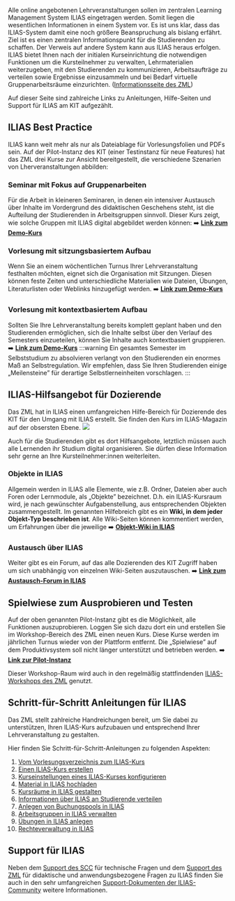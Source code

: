 Alle online angebotenen Lehrveranstaltungen sollen im zentralen Learning Management System ILIAS eingetragen werden. Somit liegen die wesentlichen Informationen in einem System vor. Es ist uns klar, dass das ILIAS-System damit eine noch größere Beanspruchung als bislang erfährt. Ziel ist es einen zentralen Informationspunkt für die Studierenden zu schaffen. Der Verweis auf andere System kann aus ILIAS heraus erfolgen.
ILIAS bietet Ihnen nach der initialen Kurseinrichtung die notwendigen Funktionen um die Kursteilnehmer zu verwalten, Lehrmaterialien weiterzugeben, mit den Studierenden zu kommunizieren, Arbeitsaufträge zu verteilen sowie Ergebnisse einzusammeln und bei Bedarf virtuelle Gruppenarbeitsräume einzurichten. ([Informationsseite des ZML](http://www.zml.kit.edu/corona-ilias-nutzung.php))

Auf dieser Seite sind zahlreiche Links zu Anleitungen, Hilfe-Seiten und Support für ILIAS am KIT aufgezählt. 

## ILIAS Best Practice
ILIAS kann weit mehr als nur als Dateiablage für Vorlesungsfolien und PDFs sein. Auf der Pilot-Instanz des KIT (einer Testinstanz für neue Features) hat das ZML drei Kurse zur Ansicht bereitgestellt, die verschiedene Szenarien von Lherveranstaltungen abbilden:


### Seminar mit Fokus auf Gruppenarbeiten
Für die Arbeit in kleineren Seminaren, in denen ein intensiver Austausch über Inhalte im Vordergrund des didaktischen Geschehens steht, ist die Aufteilung der Studierenden in Arbeitsgruppen sinnvoll. Dieser Kurs zeigt, wie solche Gruppen mit ILIAS digital abgebildet werden können:
➡️ **[Link zum Demo-Kurs](https://scc-ilias-plugins.scc.kit.edu/goto.php?target=crs_4884&client_id=pilot)**

### Vorlesung mit sitzungsbasiertem Aufbau
Wenn Sie an einem wöchentlichen Turnus Ihrer Lehrveranstaltung festhalten möchten, eignet sich die Organisation mit Sitzungen. Diesen können feste Zeiten und unterschiedliche Materialien wie Dateien, Übungen, Literaturlisten oder Weblinks hinzugefügt werden.
➡️ **[Link zum Demo-Kurs](https://scc-ilias-plugins.scc.kit.edu/goto.php?target=crs_3183&client_id=pilot)**

### Vorlesung mit kontextbasiertem Aufbau
Sollten Sie Ihre Lehrveranstaltung bereits komplett geplant haben und den Studierenden ermöglichen, sich die Inhalte selbst über den Verlauf des Semesters einzueteilen, können Sie Inhalte auch kontextbasiert gruppieren.
➡️ **[Link zum Demo-Kurs](https://scc-ilias-plugins.scc.kit.edu/goto.php?target=crs_4254&client_id=pilot)**
:::warning
Ein gesamtes Semester im Selbststudium zu absolvieren verlangt von den Studierenden ein enormes Maß an Selbstregulation. Wir empfehlen, dass Sie Ihren Studierenden einige „Meilensteine” für derartige Selbstlerneinheiten vorschlagen.
:::

## ILIAS-Hilfsangebot für Dozierende
Das ZML hat in ILIAS einen umfangreichen Hilfe-Bereich für Dozierende des KIT für den Umgang mit ILIAS erstellt. Sie finden den Kurs im ILIAS-Magazin auf der obsersten Ebene.
![](https://i.imgur.com/ec8kFTr.png)

Auch für die Studierenden gibt es dort Hilfsangebote, letztlich müssen auch alle Lernenden ihr Studium digital organisieren. Sie dürfen diese Information sehr gerne an Ihre Kursteilnehmer:innen weiterleiten.

### Objekte in ILIAS
Allgemein werden in ILIAS alle Elemente, wie z.B. Ordner, Dateien aber auch Foren oder Lernmodule, als „Objekte” bezeichnet. D.h. ein ILIAS-Kursraum wird, je nach gewünschter Aufgabenstellung, aus entsprechenden Objekten zusammengestellt.
Im genannten Hilfebreich gibt es ein **Wiki, in dem jeder Objekt-Typ beschrieben ist**. Alle Wiki-Seiten können kommentiert werden, um Erfahrungen über die jeweilige
➡️ **[Objekt-Wiki in ILIAS](https://ilias.studium.kit.edu/goto.php?target=wiki_1026904_Übersicht)**

### Austausch über ILIAS 
Weiter gibt es ein Forum, auf das alle Dozierenden des KIT Zugriff haben um sich unabhängig von einzelnen Wiki-Seiten auszutauschen.
➡️ **[Link zum Austausch-Forum in ILIAS](https://ilias.studium.kit.edu/ilias.php?ref_id=1099877&cmd=showThreads&cmdClass=ilrepositorygui&cmdNode=uf&baseClass=ilrepositorygui)**


## Spielwiese zum Ausprobieren und Testen
Auf der oben genannten Pilot-Instanz gibt es die Möglichkeit, alle Funktionen auszuprobieren. Loggen Sie sich dazu dort ein und erstellen Sie im Workshop-Bereich des ZML einen neuen Kurs. Diese Kurse werden im jährlichen Turnus wieder von der Plattform entfernt. Die „Spielwiese” auf dem Produktivsystem soll nicht länger unterstützt und betrieben werden.
➡️ **[Link zur Pilot-Instanz](https://scc-ilias-plugins.scc.kit.edu/goto.php?target=cat_5468&client_id=pilot)**

Dieser Workshop-Raum wird auch in den regelmäßig stattfindenden [ILIAS-Workshops des ZML](http://www.zml.kit.edu/workshops.php) genutzt.


## Schritt-für-Schritt Anleitungen für ILIAS
Das ZML stellt zahlreiche Handreichungen bereit, um Sie dabei zu unterstützen, Ihren ILIAS-Kurs aufzubauen und entsprechend Ihrer Lehrveranstaltung zu gestalten.

Hier finden Sie Schritt-für-Schritt-Anleitungen zu folgenden Aspekten:

1. [Vom Vorlesungsverzeichnis zum ILIAS-Kurs](https://s.kit.edu/ilias-veranstaltungsmanagement)
2. [Einen ILIAS-Kurs erstellen](https://s.kit.edu/ilias-kurserstellung)
3. [Kurseinstellungen eines ILIAS-Kurses konfigurieren](https://s.kit.edu/ilias-kurseinstellungen)
4. [Material in ILIAS hochladen](https://s.kit.edu/ilias-materialien-hochladen)
5. [Kursräume in ILIAS gestalten](https://s.kit.edu/ilias-kursraumgestaltung)
6. [Informationen über ILIAS an Studierende verteilen](https://s.kit.edu/ilias-informationsdistribution)
7. [Anlegen von Buchungspools in ILIAS](https://s.kit.edu/ilias-buchungspools)
8. [Arbeitsgruppen in ILIAS verwalten](https://s.kit.edu/ilias-gruppen-verwalten)
9. [Übungen in ILIAS anlegen](https://s.kit.edu/ilias-uebungen)
10. [Rechteverwaltung in ILIAS](https://s.kit.edu/ilias-rechteverwaltung)

## Support für ILIAS
Neben dem [Support des SCC](ilias@studium.kit.edu) für technische Fragen und dem [Support des ZML](elearning@studium.kit.edu) für didaktische und anwendungsbezogene Fragen zu ILIAS finden Sie auch in den sehr umfangreichen [Support-Dokumenten der ILIAS-Community](https://docu.ilias.de/goto_docu_lm_6022.html) weitere Informationen.

